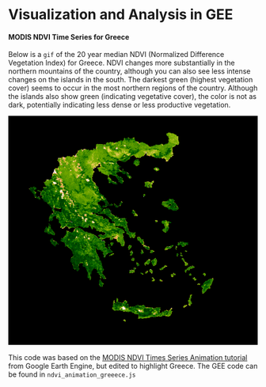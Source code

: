 # Visualization and Analysis in GEE
#### MODIS NDVI Time Series for Greece 
Below is a `gif` of the 20 year median NDVI (Normalized Difference Vegetation Index) for Greece. NDVI changes more substantially in the northern mountains of the country, although you can also see less intense changes on the islands in the south. The darkest green (highest vegetation cover) seems to occur in the most northern regions of the country. Although the islands also show green (indicating vegetative cover), the color is not as dark, potentially indicating less dense or less productive vegetation. 

![NDVI Animation of Greece](images/Greece_ndvi.gif)


This code was based on the [MODIS NDVI Times Series Animation tutorial](https://developers.google.com/earth-engine/tutorials/community/modis-ndvi-time-series-animation#2_define_clipping_and_region_boundary_geometries) from Google Earth Engine, but edited to highlight Greece. The GEE code can be found in `ndvi_animation_greeece.js` 

